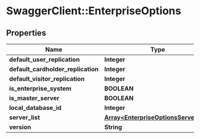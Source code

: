 # SwaggerClient::EnterpriseOptions

## Properties
Name | Type | Description | Notes
------------ | ------------- | ------------- | -------------
**default_user_replication** | **Integer** |  | [optional] 
**default_cardholder_replication** | **Integer** |  | [optional] 
**default_visitor_replication** | **Integer** |  | [optional] 
**is_enterprise_system** | **BOOLEAN** |  | [optional] 
**is_master_server** | **BOOLEAN** |  | [optional] 
**local_database_id** | **Integer** |  | [optional] 
**server_list** | [**Array&lt;EnterpriseOptionsServerList&gt;**](EnterpriseOptionsServerList.md) |  | [optional] 
**version** | **String** |  | [optional] 

